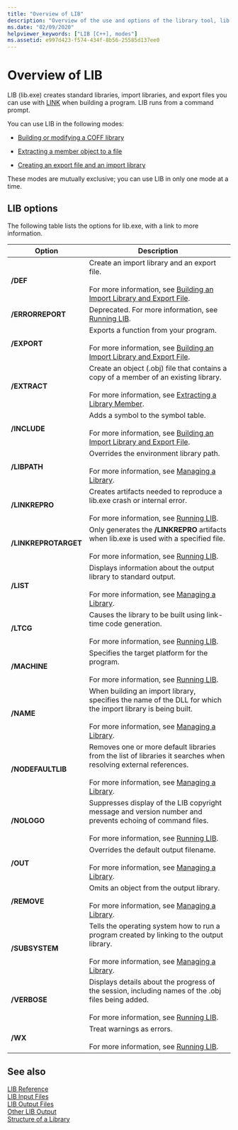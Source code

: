 ```yaml
---
title: "Overview of LIB"
description: "Overview of the use and options of the library tool, lib.exe."
ms.date: "02/09/2020"
helpviewer_keywords: ["LIB [C++], modes"]
ms.assetid: e997d423-f574-434f-8b56-25585d137ee0
---
```

# Overview of LIB

LIB (lib.exe) creates standard libraries, import libraries, and export files you can use with [LINK](linker-options.md) when building a program. LIB runs from a command prompt.

You can use LIB in the following modes:

- [Building or modifying a COFF library](managing-a-library.md)

- [Extracting a member object to a file](extracting-a-library-member.md)

- [Creating an export file and an import library](working-with-import-libraries-and-export-files.md)

These modes are mutually exclusive; you can use LIB in only one mode at a time.

## LIB options

The following table lists the options for lib.exe, with a link to more information.

|Option|Description|
|-|-|
|**/DEF**|Create an import library and an export file.<br/><br/>For more information, see [Building an Import Library and Export File](building-an-import-library-and-export-file.md).|
|**/ERRORREPORT**| Deprecated. For more information, see [Running LIB](running-lib.md).|
|**/EXPORT**|   Exports a function from your program.<br/><br/>For more information, see [Building an Import Library and Export File](building-an-import-library-and-export-file.md).|
|**/EXTRACT**|   Create an object (.obj) file that contains a copy of a member of an existing library.<br/><br/>For more information, see [Extracting a Library Member](extracting-a-library-member.md).|
|**/INCLUDE**|   Adds a symbol to the symbol table.<br/><br/>For more information, see [Building an Import Library and Export File](building-an-import-library-and-export-file.md).|
|**/LIBPATH**|   Overrides the environment library path.<br/><br/>For more information, see [Managing a Library](managing-a-library.md).|
|**/LINKREPRO**|   Creates artifacts needed to reproduce a lib.exe crash or internal error.<br/><br/>For more information, see [Running LIB](running-lib.md).|
|**/LINKREPROTARGET**|   Only generates the **/LINKREPRO** artifacts when lib.exe is used with a specified file.<br/><br/>For more information, see [Running LIB](running-lib.md).|
|**/LIST**|   Displays information about the output library to standard output.<br/><br/>For more information, see [Managing a Library](managing-a-library.md).|
|**/LTCG**|   Causes the library to be built using link-time code generation.<br/><br/>For more information, see [Running LIB](running-lib.md).|
|**/MACHINE**|   Specifies the target platform for the program.<br/><br/>For more information, see [Running LIB](running-lib.md).|
|**/NAME**|   When building an import library, specifies the name of the DLL for which the import library is being built.<br/><br/>For more information, see [Managing a Library](managing-a-library.md).|
|**/NODEFAULTLIB**|   Removes one or more default libraries from the list of libraries it searches when resolving external references.<br/><br/>For more information, see [Managing a Library](managing-a-library.md).|
|**/NOLOGO**|   Suppresses display of the LIB copyright message and version number and prevents echoing of command files.<br/><br/>For more information, see [Running LIB](running-lib.md).|
|**/OUT**|   Overrides the default output filename.<br/><br/>For more information, see [Managing a Library](managing-a-library.md).|
|**/REMOVE**|   Omits an object from the output library.<br/><br/>For more information, see [Managing a Library](managing-a-library.md).|
|**/SUBSYSTEM**|   Tells the operating system how to run a program created by linking to the output library.<br/><br/>For more information, see [Managing a Library](managing-a-library.md).|
|**/VERBOSE**|   Displays details about the progress of the session, including names of the .obj files being added.<br/><br/>For more information, see [Running LIB](running-lib.md).|
|**/WX**|   Treat warnings as errors.<br/><br/>For more information, see [Running LIB](running-lib.md).|

## See also

[LIB Reference](lib-reference.md)\
[LIB Input Files](lib-input-files.md)\
[LIB Output Files](lib-output-files.md)\
[Other LIB Output](other-lib-output.md)\
[Structure of a Library](structure-of-a-library.md)
